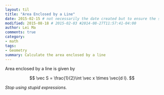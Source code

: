 ```yaml
---
layout: til
title: "Area Enclosed by a Line"
date: 2015-02-15 # not necessarily the date created but to ensure the sorting of posts
modified: 2015-08-18 # 2015-02-03 #2014-08-27T11:57:41-04:00
author: Lei Ma
comments: true
category:
- math
tags:
- Geometry
summary: Calculate the area enclosed by a line
---
```


Area enclosed by a line is given by

$$
\vec S = \frac{1}{2}\int \vec x \times \vec{d l}.
$$

*Stop using stupid expressions.*
